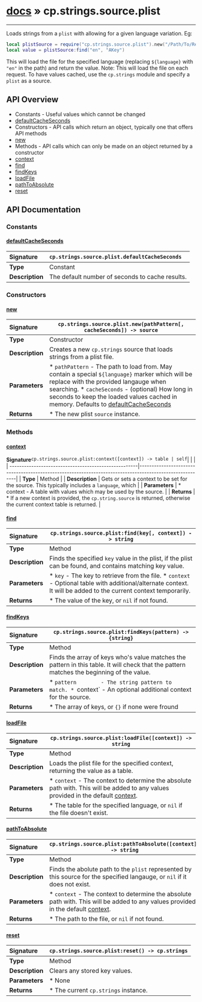 # [docs](index.md) » cp.strings.source.plist
---

Loads strings from a `plist` with allowing for a given language variation. Eg:

```lua
local plistSource = require("cp.strings.source.plist").new("/Path/To/Resources/${language}.lproj/MYLocalization.strings")
local value = plistSource:find("en", "AKey")
```

This will load the file for the specified language (replacing `${language}` with `"en"` in the path) and return the value.
Note: This will load the file on each request. To have values cached, use the `cp.strings` module and specify a `plist` as a source.

## API Overview
* Constants - Useful values which cannot be changed
 * [defaultCacheSeconds](#defaultcacheseconds)
* Constructors - API calls which return an object, typically one that offers API methods
 * [new](#new)
* Methods - API calls which can only be made on an object returned by a constructor
 * [context](#context)
 * [find](#find)
 * [findKeys](#findkeys)
 * [loadFile](#loadfile)
 * [pathToAbsolute](#pathtoabsolute)
 * [reset](#reset)

## API Documentation

### Constants

#### [defaultCacheSeconds](#defaultcacheseconds)
| <span style="float: left;">**Signature**</span> | <span style="float: left;">`cp.strings.source.plist.defaultCacheSeconds` </span>                                                          |
| -----------------------------------------------------|---------------------------------------------------------------------------------------------------------|
| **Type**                                             | Constant                                                                                         |
| **Description**                                      | The default number of seconds to cache results.                                                                                         |

### Constructors

#### [new](#new)
| <span style="float: left;">**Signature**</span> | <span style="float: left;">`cp.strings.source.plist.new(pathPattern[, cacheSeconds]) -> source` </span>                                                          |
| -----------------------------------------------------|---------------------------------------------------------------------------------------------------------|
| **Type**                                             | Constructor                                                                                         |
| **Description**                                      | Creates a new `cp.strings` source that loads strings from a plist file.                                                                                         |
| **Parameters**                                       |  * `pathPattern`	- The path to load from. May contain a special `${language}` marker which will be replace with the provided langauge when searching. * `cacheSeconds`	- (optional) How long in seconds to keep the loaded values cached in memory. Defaults to [defaultCacheSeconds](#defaultCacheSeconds)                                       |
| **Returns**                                          |  * The new plist `source` instance.                                                |

### Methods

#### [context](#context)
| <span style="float: left;">**Signature**</span> | <span style="float: left;">`cp.strings.source.plist:context([context]) -> table | self` </span>                                                          |
| -----------------------------------------------------|---------------------------------------------------------------------------------------------------------|
| **Type**                                             | Method                                                                                         |
| **Description**                                      | Gets or sets a context to be set for the source. This typically includes a `language`, which                                                                                         |
| **Parameters**                                       | * context   - A table with values which may be used by the source.                                       |
| **Returns**                                          | * If a new context is provided, the `cp.string.source` is returned, otherwise the current context table is returned.                                                |

#### [find](#find)
| <span style="float: left;">**Signature**</span> | <span style="float: left;">`cp.strings.source.plist:find(key[, context]) -> string` </span>                                                          |
| -----------------------------------------------------|---------------------------------------------------------------------------------------------------------|
| **Type**                                             | Method                                                                                         |
| **Description**                                      | Finds the specified `key` value in the plist, if the plist can be found, and contains matching key value.                                                                                         |
| **Parameters**                                       |  * `key`		- The key to retrieve from the file. * `context`	- Optional table with additional/alternate context. It will be added to the current context temporarily.                                       |
| **Returns**                                          |  * The value of the key, or `nil` if not found.                                                |

#### [findKeys](#findkeys)
| <span style="float: left;">**Signature**</span> | <span style="float: left;">`cp.strings.source.plist:findKeys(pattern) -> {string}` </span>                                                          |
| -----------------------------------------------------|---------------------------------------------------------------------------------------------------------|
| **Type**                                             | Method                                                                                         |
| **Description**                                      | Finds the array of keys who's value matches the pattern in this table. It will check that the pattern matches the beginning of the value.                                                                                         |
| **Parameters**                                       |  * `pattern		- The string pattern to match. * `context`	- An optional additional context for the source.                                       |
| **Returns**                                          |  * The array of keys, or `{}` if none were fround                                                |

#### [loadFile](#loadfile)
| <span style="float: left;">**Signature**</span> | <span style="float: left;">`cp.strings.source.plist:loadFile([context]) -> string` </span>                                                          |
| -----------------------------------------------------|---------------------------------------------------------------------------------------------------------|
| **Type**                                             | Method                                                                                         |
| **Description**                                      | Loads the plist file for the specified context, returning the value as a table.                                                                                         |
| **Parameters**                                       |  * `context`	- The context to determine the absolute path with. This will be added to any values provided in the default [context](#context).                                       |
| **Returns**                                          |  * The table for the specified language, or `nil` if the file doesn't exist.                                                |

#### [pathToAbsolute](#pathtoabsolute)
| <span style="float: left;">**Signature**</span> | <span style="float: left;">`cp.strings.source.plist:pathToAbsolute([context]) -> string` </span>                                                          |
| -----------------------------------------------------|---------------------------------------------------------------------------------------------------------|
| **Type**                                             | Method                                                                                         |
| **Description**                                      | Finds the abolute path to the `plist` represented by this source for the specified langauge, or `nil` if it does not exist.                                                                                         |
| **Parameters**                                       |  * `context`	- The context to determine the absolute path with. This will be added to any values provided in the default [context](#context).                                       |
| **Returns**                                          |  * The path to the file, or `nil` if not found.                                                |

#### [reset](#reset)
| <span style="float: left;">**Signature**</span> | <span style="float: left;">`cp.strings.source.plist:reset() -> cp.strings` </span>                                                          |
| -----------------------------------------------------|---------------------------------------------------------------------------------------------------------|
| **Type**                                             | Method                                                                                         |
| **Description**                                      | Clears any stored key values.                                                                                         |
| **Parameters**                                       |  * None                                       |
| **Returns**                                          |  * The current `cp.strings` instance.                                                |

